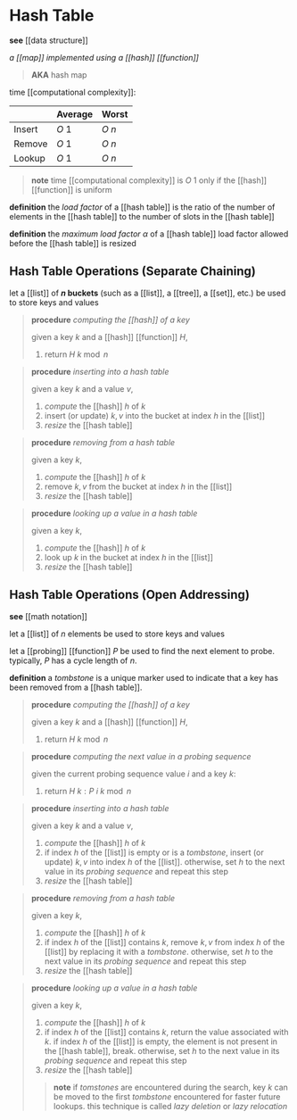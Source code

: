 # Hash Table

**see** [[data structure]]

_a [[map]] implemented using a [[hash]] [[function]]_

> **AKA** hash map

time [[computational complexity]]:

|        | Average | Worst  |
| ------ | ------- | ------ |
| Insert | $O\ 1$  | $O\ n$ |
| Remove | $O\ 1$  | $O\ n$ |
| Lookup | $O\ 1$  | $O\ n$ |

> **note** time [[computational complexity]] is $O\ 1$ only if the [[hash]] [[function]] is uniform

**definition** the _load factor_ of a [[hash table]] is the ratio of the number of elements in the [[hash table]] to the number of slots in the [[hash table]]

**definition** the _maximum load factor_ $\alpha$ of a [[hash table]] load factor allowed before the [[hash table]] is resized

## Hash Table Operations (Separate Chaining)

let a [[list]] of **$n$ buckets** (such as a [[list]], a [[tree]], a [[set]], etc.) be used to store keys and values

> **procedure** _computing the [[hash]] of a key_
>
> given a key $k$ and a [[hash]] [[function]] $H$,
>
> 1. return $H\ k \bmod n$

> **procedure** _inserting into a hash table_
>
> given a key $k$ and a value $v$,
>
> 1. _compute_ the [[hash]] $h$ of $k$
> 2. insert (or update) $k, v$ into the bucket at index $h$ in the [[list]]
> 3. _resize_ the [[hash table]]

> **procedure** _removing from a hash table_
>
> given a key $k$,
>
> 1. _compute_ the [[hash]] $h$ of $k$
> 2. remove $k, v$ from the bucket at index $h$ in the [[list]]
> 3. _resize_ the [[hash table]]

> **procedure** _looking up a value in a hash table_
>
> given a key $k$,
>
> 1. _compute_ the [[hash]] $h$ of $k$
> 2. look up $k$ in the bucket at index $h$ in the [[list]]
> 3. _resize_ the [[hash table]]

## Hash Table Operations (Open Addressing)

**see** [[math notation]]

let a [[list]] of $n$ elements be used to store keys and values

let a [[probing]] [[function]] $P$ be used to find the next element to probe. typically, $P$ has a cycle length of $n$.

**definition** a _tombstone_ is a unique marker used to indicate that a key has been removed from a [[hash table]].

> **procedure** _computing the [[hash]] of a key_
>
> given a key $k$ and a [[hash]] [[function]] $H$,
>
> 1. return $H\ k \bmod n$

> **procedure** _computing the next value in a probing sequence_
>
> given the current probing sequence value $i$ and a key $k$:
>
> 1. return $H\ k : P\ i\ k \bmod n$

> **procedure** _inserting into a hash table_
>
> given a key $k$ and a value $v$,
>
> 1. _compute_ the [[hash]] $h$ of $k$
> 2. if index $h$ of the [[list]] is empty or is a _tombstone_, insert (or update) $k, v$ into index $h$ of the [[list]]. otherwise, set $h$ to the next value in its _probing sequence_ and repeat this step
> 3. _resize_ the [[hash table]]

> **procedure** _removing from a hash table_
>
> given a key $k$,
>
> 1. _compute_ the [[hash]] $h$ of $k$
> 2. if index $h$ of the [[list]] contains $k$, remove $k, v$ from index $h$ of the [[list]] by replacing it with a _tombstone_. otherwise, set $h$ to the next value in its _probing sequence_ and repeat this step
> 3. _resize_ the [[hash table]]

> **procedure** _looking up a value in a hash table_
>
> given a key $k$,
>
> 1. _compute_ the [[hash]] $h$ of $k$
> 2. if index $h$ of the [[list]] contains $k$, return the value associated with $k$. if index $h$ of the [[list]] is empty, the element is not present in the [[hash table]], break. otherwise, set $h$ to the next value in its _probing sequence_ and repeat this step
> 3. _resize_ the [[hash table]]
>
> > **note** if _tomstones_ are encountered during the search, key $k$ can be moved to the first _tombstone_ encountered for faster future lookups. this technique is called _lazy deletion_ or _lazy relocation_
